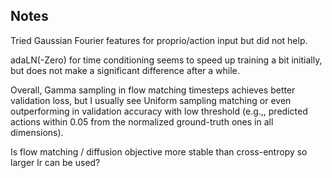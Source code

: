## Notes

Tried Gaussian Fourier features for proprio/action input but did not help.

adaLN(-Zero) for time conditioning seems to speed up training a bit initially, but does not make a significant difference after a while.

Overall, Gamma sampling in flow matching timesteps achieves better validation loss, but I usually see Uniform sampling matching or even outperforming in validation accuracy with low threshold (e.g.,, predicted actions within 0.05 from the normalized ground-truth ones in all dimensions).

Is flow matching / diffusion objective more stable than cross-entropy so larger lr can be used?
